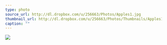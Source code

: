 ```yaml
---
type: photo
source_url: http://dl.dropbox.com/u/256663/Photos/Apples1.jpg
thumbnail_url: http://dl.dropbox.com/u/256663/Photos/Thumbnails/Apples1.jpg
caption: ""
---
```

![](http://dl.dropbox.com/u/256663/Photos/Apples1.jpg)